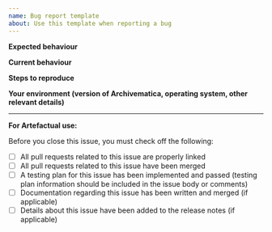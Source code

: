 ```yaml
---
name: Bug report template
about: Use this template when reporting a bug
---
```


<!--- If this issue relates to a security vulnerability in Archivematica or any of the related repositories, DO NOT file the issue here. Please see the security policy at https://github.com/archivematica/Issues/security for information on how to safely report a security vulnerability. --->

<!--- Please title your issue as a problem statement, starting with "Problem:". Check existing issues for examples. --->

**Expected behaviour**


**Current behaviour**


**Steps to reproduce**


**Your environment (version of Archivematica, operating system, other relevant details)**


---

**For Artefactual use:**

Before you close this issue, you must check off the following:

- [ ] All pull requests related to this issue are properly linked
- [ ] All pull requests related to this issue have been merged
- [ ] A testing plan for this issue has been implemented and passed (testing plan information should be included in the issue body or comments)
- [ ] Documentation regarding this issue has been written and merged (if applicable)
- [ ] Details about this issue have been added to the release notes (if applicable)
